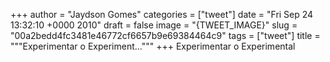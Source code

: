 
+++
author = "Jaydson Gomes"
categories = ["tweet"]
date = "Fri Sep 24 13:32:10 +0000 2010"
draft = false
image = "{TWEET_IMAGE}"
slug = "00a2bedd4fc3481e46772cf6657b9e69384464c9"
tags = ["tweet"]
title = """Experimentar o Experiment..."""
+++
Experimentar o Experimental
